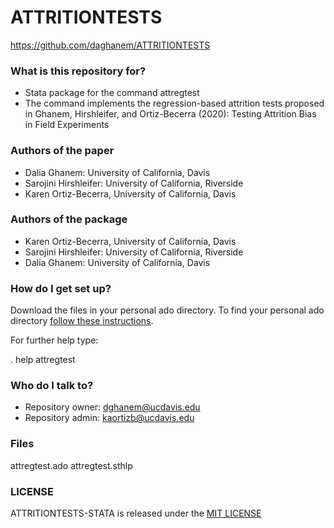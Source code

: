 # ATTRITIONTESTS

https://github.com/daghanem/ATTRITIONTESTS
### What is this repository for? ###

* Stata package for the command attregtest
* The command implements the regression-based attrition tests proposed in Ghanem, Hirshleifer, and Ortiz-Becerra (2020): Testing Attrition Bias in Field Experiments

### Authors of the paper ###
* Dalia Ghanem: University of California, Davis 
* Sarojini Hirshleifer: University of California, Riverside
* Karen Ortiz-Becerra, University of California, Davis

### Authors of the package ###
* Karen Ortiz-Becerra, University of California, Davis
* Sarojini Hirshleifer: University of California, Riverside
* Dalia Ghanem: University of California, Davis 


### How do I get set up? ###

Download the files in your personal ado directory. To find your personal ado directory [follow these instructions](https://www.stata.com/support/faqs/programming/personal-ado-directory/).

For further help type: 

 . help attregtest


### Who do I talk to? ###

* Repository owner: <dghanem@ucdavis.edu>
* Repository admin: <kaortizb@ucdavis.edu>

### Files ###

attregtest.ado
attregtest.sthlp


### LICENSE
ATTRITIONTESTS-STATA is released under the [MIT LICENSE](https://github.com/daghanem/ATTRITIONTESTS/blob/main/LICENSE)

